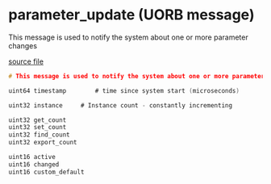 # parameter_update (UORB message)

This message is used to notify the system about one or more parameter changes

[source file](https://github.com/PX4/PX4-Autopilot/blob/main/msg/parameter_update.msg)

```c
# This message is used to notify the system about one or more parameter changes

uint64 timestamp        # time since system start (microseconds)

uint32 instance     # Instance count - constantly incrementing

uint32 get_count
uint32 set_count
uint32 find_count
uint32 export_count

uint16 active
uint16 changed
uint16 custom_default

```
